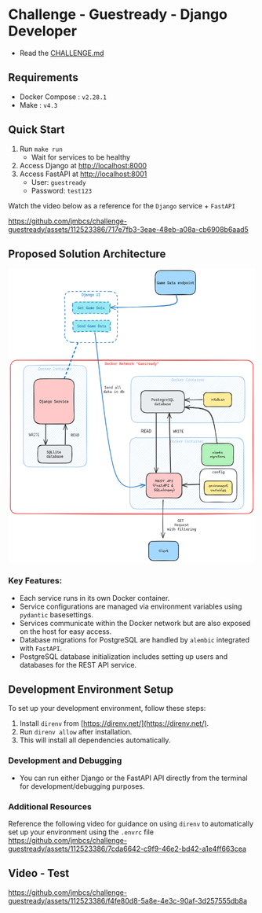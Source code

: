# Challenge - Guestready - Django Developer

- Read the [CHALLENGE.md](CHALLENGE.md)

## Requirements

- Docker Compose : `v2.28.1`
- Make : `v4.3`

## Quick Start

1. Run `make run`
   - Wait for services to be healthy
2. Access Django at [http://localhost:8000](http://localhost:8000)
3. Access FastAPI at [http://localhost:8001](http://localhost:8001)
   - User: `guestready`
   - Password: `test123`

Watch the video below as a reference for the `Django` service + `FastAPI`

https://github.com/jmbcs/challenge-guestready/assets/112523386/717e7fb3-3eae-48eb-a08a-cb6908b6aad5

## Proposed Solution Architecture

![architecture](images/architecture.png)

### Key Features:

- Each service runs in its own Docker container.
- Service configurations are managed via environment variables using `pydantic` basesettings.
- Services communicate within the Docker network but are also exposed on the host for easy access.
- Database migrations for PostgreSQL are handled by `alembic` integrated with `FastAPI`.
- PostgreSQL database initialization includes setting up users and databases for the REST API service.

## Development Environment Setup

To set up your development environment, follow these steps:

1. Install `direnv` from [https://direnv.net/](https://direnv.net/).
2. Run `direnv allow` after installation.
3. This will install all dependencies automatically.

### Development and Debugging

- You can run either Django or the FastAPI API directly from the terminal for development/debugging purposes.

### Additional Resources

Reference the following video for guidance on using `direnv` to automatically set up your environment using the `.envrc` file
https://github.com/jmbcs/challenge-guestready/assets/112523386/7cda6642-c9f9-46e2-bd42-a1e4ff663cea

## Video - Test

https://github.com/jmbcs/challenge-guestready/assets/112523386/f4fe80d8-5a8e-4e3c-90af-3d257555db8a
